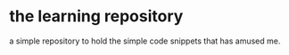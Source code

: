 # the learning repository 
  a simple repository to hold the simple code snippets that has amused me.
